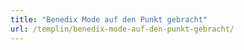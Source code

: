 ```yaml
---
title: "Benedix Mode auf den Punkt gebracht"
url: /templin/benedix-mode-auf-den-punkt-gebracht/
---
```

